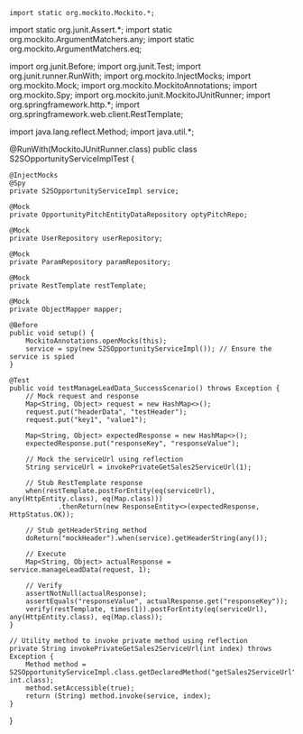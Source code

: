     import static org.mockito.Mockito.*;
import static org.junit.Assert.*;
import static org.mockito.ArgumentMatchers.any;
import static org.mockito.ArgumentMatchers.eq;

import org.junit.Before;
import org.junit.Test;
import org.junit.runner.RunWith;
import org.mockito.InjectMocks;
import org.mockito.Mock;
import org.mockito.MockitoAnnotations;
import org.mockito.Spy;
import org.mockito.junit.MockitoJUnitRunner;
import org.springframework.http.*;
import org.springframework.web.client.RestTemplate;

import java.lang.reflect.Method;
import java.util.*;

@RunWith(MockitoJUnitRunner.class)
public class S2SOpportunityServiceImplTest {

    @InjectMocks
    @Spy
    private S2SOpportunityServiceImpl service;

    @Mock
    private OpportunityPitchEntityDataRepository optyPitchRepo;

    @Mock
    private UserRepository userRepository;

    @Mock
    private ParamRepository paramRepository;

    @Mock
    private RestTemplate restTemplate;

    @Mock
    private ObjectMapper mapper;

    @Before
    public void setup() {
        MockitoAnnotations.openMocks(this);
        service = spy(new S2SOpportunityServiceImpl()); // Ensure the service is spied
    }

    @Test
    public void testManageLeadData_SuccessScenario() throws Exception {
        // Mock request and response
        Map<String, Object> request = new HashMap<>();
        request.put("headerData", "testHeader");
        request.put("key1", "value1");

        Map<String, Object> expectedResponse = new HashMap<>();
        expectedResponse.put("responseKey", "responseValue");

        // Mock the serviceUrl using reflection
        String serviceUrl = invokePrivateGetSales2ServiceUrl(1);

        // Stub RestTemplate response
        when(restTemplate.postForEntity(eq(serviceUrl), any(HttpEntity.class), eq(Map.class)))
                .thenReturn(new ResponseEntity<>(expectedResponse, HttpStatus.OK));

        // Stub getHeaderString method
        doReturn("mockHeader").when(service).getHeaderString(any());

        // Execute
        Map<String, Object> actualResponse = service.manageLeadData(request, 1);

        // Verify
        assertNotNull(actualResponse);
        assertEquals("responseValue", actualResponse.get("responseKey"));
        verify(restTemplate, times(1)).postForEntity(eq(serviceUrl), any(HttpEntity.class), eq(Map.class));
    }

    // Utility method to invoke private method using reflection
    private String invokePrivateGetSales2ServiceUrl(int index) throws Exception {
        Method method = S2SOpportunityServiceImpl.class.getDeclaredMethod("getSales2ServiceUrl", int.class);
        method.setAccessible(true);
        return (String) method.invoke(service, index);
    }
}
